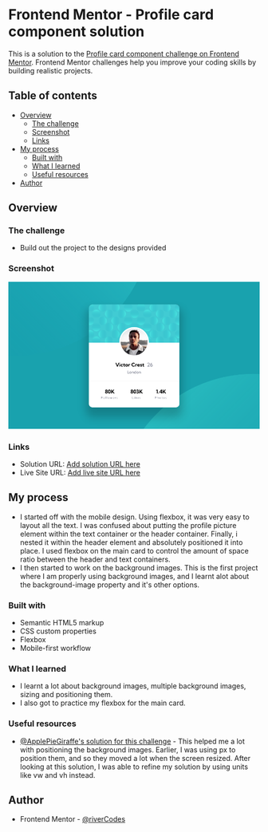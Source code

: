 # Frontend Mentor - Profile card component solution

This is a solution to the [Profile card component challenge on Frontend Mentor](https://www.frontendmentor.io/challenges/profile-card-component-cfArpWshJ). Frontend Mentor challenges help you improve your coding skills by building realistic projects. 

## Table of contents

- [Overview](#overview)
  - [The challenge](#the-challenge)
  - [Screenshot](#screenshot)
  - [Links](#links)
- [My process](#my-process)
  - [Built with](#built-with)
  - [What I learned](#what-i-learned)
  - [Useful resources](#useful-resources)
- [Author](#author)

## Overview

### The challenge

- Build out the project to the designs provided

### Screenshot

![](./Screenshot.png)

### Links

- Solution URL: [Add solution URL here](https://your-solution-url.com)
- Live Site URL: [Add live site URL here](https://your-live-site-url.com)

## My process
- I started off with the mobile design. Using flexbox, it was very easy to layout all the text. I was confused about putting the profile picture element within the text container or the header container. Finally, i nested it within the header element and absolutely positioned it into place. I used flexbox on the main card to control the amount of space ratio between the header and text containers.
- I then started to work on the background images. This is the first project where I am properly using background images, and I learnt alot about the background-image property and it's other options.
### Built with

- Semantic HTML5 markup
- CSS custom properties
- Flexbox
- Mobile-first workflow

### What I learned

- I learnt a lot about background images, multiple background images, sizing and positioning them.
- I also got to practice my flexbox for the main card.

### Useful resources

- [@ApplePieGiraffe's solution for this challenge](https://www.frontendmentor.io/solutions/card-component-with-3d-animation-t0NqrfqMT) - This helped me a lot with positioning the background images. Earlier, I was using px to position them, and so they moved a lot when the screen resized. After looking at this solution, I was able to refine my solution by using units like vw and vh instead.


## Author

- Frontend Mentor - [@riverCodes](https://www.frontendmentor.io/profile/riverCodes)

